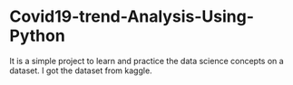 # Covid19-trend-Analysis-Using-Python
It is a simple project to learn and practice the data science concepts on a dataset. I got the dataset from kaggle.
